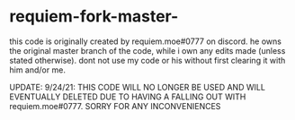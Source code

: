 # requiem-fork-master-
this code is originally created by requiem.moe#0777 on discord.
he owns the original master branch of the code, while i own any edits made (unless stated otherwise).
dont not use my code or his without first clearing it with him and/or me.

UPDATE: 9/24/21: THIS CODE WILL NO LONGER BE USED AND WILL EVENTUALLY DELETED DUE TO HAVING A FALLING OUT WITH requiem.moe#0777. SORRY FOR ANY INCONVENIENCES 
